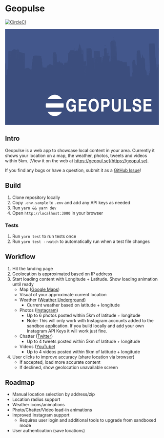 # Geopulse

[![CircleCI](https://circleci.com/gh/seriouslysean/geopulse-app/tree/master.svg?style=svg)](https://circleci.com/gh/seriouslysean/geopulse-app/tree/master)

<p align="center"><img src="client/public/assets/geopulse-banner.png" alt="Geopulse" width="600" height="314" class="inline" /></p>

## Intro

Geopulse is a web app to showcase local content in your area. Currently it shows your location on a map, the weather, photos, tweets and videos within 5km. [View it on the web at https://geopul.se](https://geopul.se).

If you find any bugs or have a question, submit it as a [GitHub Issue](https://github.com/seriouslysean/geopulse-app/issues)!

## Build

1. Clone repository locally
1. Copy `.env.sample` to `.env` and add any API keys as needed
1. Run `yarn && yarn dev`
1. Open `http://localhost:3000` in your browser

### Tests

1. Run `yarn test` to run tests once
1. Run `yarn test --watch` to automatically run when a test file changes

## Workflow

1. Hit the landing page
1. Geolocation is approximated based on IP address
1. Start loading content with Longitude + Latitude. Show loading animation until ready
   * Map ([Google Maps](https://developers.google.com/maps/))
   * Visual of your approximate current location
   * Weather ([Weather Underground](https://www.wunderground.com/weather/api/))
     * Current weather based on latitude + longitude
   * Photos ([Instagram](https://www.instagram.com/developer/))
     * Up to 6 photos posted within 5km of latitude + longitude
     * Note: This will only work with Instagram accounts added to the sandbox application. If you build locally and add your own Instagram API Keys it will work just fine.
   * Chatter ([Twitter](https://developer.twitter.com/))
     * Up to 4 tweets posted within 5km of latitude + longitude
   * Videos ([YouTube](https://developers.google.com/youtube/))
     * Up to 4 videos posted within 5km of latitude + longitude
1. User clicks to improve accuracy (share location via browser)
   * If accepted, load more accurate content
   * If declined, show geolocation unavailable screen

## Roadmap

* Manual location selection by address/zip
* Location radius support
* Weather icons/animations
* Photo/Chatter/Video load-in animations
* Improved Instagram support
  * Requires user login and additional tools to upgrade from sandboxed mode
* User authentication (save locations)

